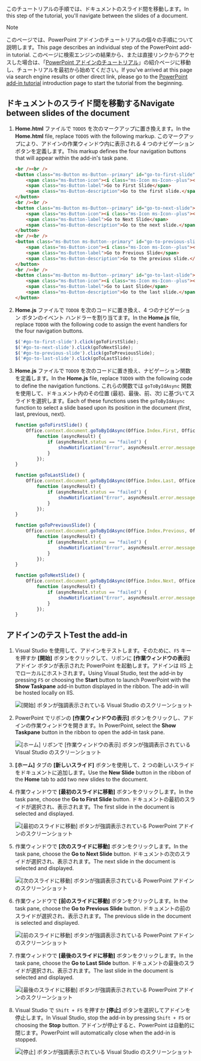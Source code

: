 <span data-ttu-id="0fa15-101">このチュートリアルの手順では、ドキュメントのスライド間を移動します。</span><span class="sxs-lookup"><span data-stu-id="0fa15-101">In this step of the tutorial, you'll navigate between the slides of a document.</span></span>

> [!NOTE]
> <span data-ttu-id="0fa15-102">このページでは、PowerPoint アドインのチュートリアルの個々の手順について説明します。</span><span class="sxs-lookup"><span data-stu-id="0fa15-102">This page describes an individual step of the PowerPoint add-in tutorial.</span></span> <span data-ttu-id="0fa15-103">このページに検索エンジンの結果から、または直接リンクからアクセスした場合は、「[PowerPoint アドインのチュートリアル](../tutorials/powerpoint-tutorial.yml)」の紹介ページに移動し、チュートリアルを最初から始めてください。</span><span class="sxs-lookup"><span data-stu-id="0fa15-103">If you’ve arrived at this page via search engine results or other direct link, please go to the [PowerPoint add-in tutorial](../tutorials/powerpoint-tutorial.yml) introduction page to start the tutorial from the beginning.</span></span>

## <a name="navigate-between-slides-of-the-document"></a><span data-ttu-id="0fa15-104">ドキュメントのスライド間を移動する</span><span class="sxs-lookup"><span data-stu-id="0fa15-104">Navigate between slides of the document</span></span>

1. <span data-ttu-id="0fa15-105">**Home.html** ファイルで `TODO5` を次のマークアップに置き換えます。</span><span class="sxs-lookup"><span data-stu-id="0fa15-105">In the **Home.html** file, replace `TODO5` with the following markup.</span></span> <span data-ttu-id="0fa15-106">このマークアップにより、アドインの作業ウィンドウ内に表示される 4 つのナビゲーション ボタンを定義します。</span><span class="sxs-lookup"><span data-stu-id="0fa15-106">This markup defines the four navigation buttons that will appear within the add-in's task pane.</span></span>

    ```html
    <br /><br />
    <button class="ms-Button ms-Button--primary" id="go-to-first-slide">
        <span class="ms-Button-icon"><i class="ms-Icon ms-Icon--plus"></i></span>
        <span class="ms-Button-label">Go to First Slide</span>
        <span class="ms-Button-description">Go to the first slide.</span>
    </button>
    <br /><br />
    <button class="ms-Button ms-Button--primary" id="go-to-next-slide">
        <span class="ms-Button-icon"><i class="ms-Icon ms-Icon--plus"></i></span>
        <span class="ms-Button-label">Go to Next Slide</span>
        <span class="ms-Button-description">Go to the next slide.</span>
    </button>
    <br /><br />
    <button class="ms-Button ms-Button--primary" id="go-to-previous-slide">
        <span class="ms-Button-icon"><i class="ms-Icon ms-Icon--plus"></i></span>
        <span class="ms-Button-label">Go to Previous Slide</span>
        <span class="ms-Button-description">Go to the previous slide.</span>
    </button>
    <br /><br />
    <button class="ms-Button ms-Button--primary" id="go-to-last-slide">
        <span class="ms-Button-icon"><i class="ms-Icon ms-Icon--plus"></i></span>
        <span class="ms-Button-label">Go to Last Slide</span>
        <span class="ms-Button-description">Go to the last slide.</span>
    </button>
    ```

2. <span data-ttu-id="0fa15-107">**Home.js** ファイルで `TODO8` を次のコードに置き換え、4 つのナビゲーション ボタンのイベント ハンドラーを割り当てます。</span><span class="sxs-lookup"><span data-stu-id="0fa15-107">In the **Home.js** file, replace `TODO8` with the following code to assign the event handlers for the four navigation buttons.</span></span>

    ```js
    $('#go-to-first-slide').click(goToFirstSlide);
    $('#go-to-next-slide').click(goToNextSlide);
    $('#go-to-previous-slide').click(goToPreviousSlide);
    $('#go-to-last-slide').click(goToLastSlide);
    ```

3. <span data-ttu-id="0fa15-108">**Home.js** ファイルで `TODO9` を次のコードに置き換え、ナビゲーション関数を定義します。</span><span class="sxs-lookup"><span data-stu-id="0fa15-108">In the **Home.js** file, replace `TODO9` with the following code to define the navigation functions.</span></span> <span data-ttu-id="0fa15-109">これらの関数では `goToByIdAsync` 関数を使用して、ドキュメント内のその位置 (最初、最後、前、次) に基づいてスライドを選択します。</span><span class="sxs-lookup"><span data-stu-id="0fa15-109">Each of these functions uses the `goToByIdAsync` function to select a slide based upon its position in the document (first, last, previous, next).</span></span>

    ```js
    function goToFirstSlide() {
        Office.context.document.goToByIdAsync(Office.Index.First, Office.GoToType.Index,
            function (asyncResult) {
                if (asyncResult.status == "failed") {
                    showNotification("Error", asyncResult.error.message);
                }
            });
    }

    function goToLastSlide() {
        Office.context.document.goToByIdAsync(Office.Index.Last, Office.GoToType.Index,
            function (asyncResult) {
                if (asyncResult.status == "failed") {
                    showNotification("Error", asyncResult.error.message);
                }
            });
    }

    function goToPreviousSlide() {
        Office.context.document.goToByIdAsync(Office.Index.Previous, Office.GoToType.Index,
            function (asyncResult) {
                if (asyncResult.status == "failed") {
                    showNotification("Error", asyncResult.error.message);
                }
            });
    }

    function goToNextSlide() {
        Office.context.document.goToByIdAsync(Office.Index.Next, Office.GoToType.Index,
            function (asyncResult) {
                if (asyncResult.status == "failed") {
                    showNotification("Error", asyncResult.error.message);
                }
            });
    }
    ```

## <a name="test-the-add-in"></a><span data-ttu-id="0fa15-110">アドインのテスト</span><span class="sxs-lookup"><span data-stu-id="0fa15-110">Test the add-in</span></span>

1. <span data-ttu-id="0fa15-p104">Visual Studio を使用して、アドインをテストします。そのために、`F5` キーを押すか **[開始]** ボタンをクリックして、リボンに **[作業ウィンドウの表示]** アドイン ボタンが表示された PowerPoint を起動します。アドインは IIS 上でローカルにホストされます。</span><span class="sxs-lookup"><span data-stu-id="0fa15-p104">Using Visual Studio, test the add-in by pressing `F5` or choosing the **Start** button to launch PowerPoint with the **Show Taskpane** add-in button displayed in the ribbon. The add-in will be hosted locally on IIS.</span></span>

    ![[開始] ボタンが強調表示されている Visual Studio のスクリーンショット](../images/powerpoint-tutorial-start.png)

2. <span data-ttu-id="0fa15-114">PowerPoint でリボンの **[作業ウィンドウの表示]** ボタンをクリックし、アドインの作業ウィンドウを開きます。</span><span class="sxs-lookup"><span data-stu-id="0fa15-114">In PowerPoint, select the **Show Taskpane** button in the ribbon to open the add-in task pane.</span></span>

    ![[ホーム] リボンで [作業ウィンドウの表示] ボタンが強調表示されている Visual Studio のスクリーンショット](../images/powerpoint-tutorial-show-taskpane-button.png)


3. <span data-ttu-id="0fa15-116">**[ホーム]** タブの **[新しいスライド]** ボタンを使用して、2 つの新しいスライドをドキュメントに追加します。</span><span class="sxs-lookup"><span data-stu-id="0fa15-116">Use the **New Slide** button in the ribbon of the **Home** tab to add two new slides to the document.</span></span> 

4. <span data-ttu-id="0fa15-117">作業ウィンドウで **[最初のスライドに移動]** ボタンをクリックします。</span><span class="sxs-lookup"><span data-stu-id="0fa15-117">In the task pane, choose the **Go to First Slide** button.</span></span> <span data-ttu-id="0fa15-118">ドキュメントの最初のスライドが選択され、表示されます。</span><span class="sxs-lookup"><span data-stu-id="0fa15-118">The first slide in the document is selected and displayed.</span></span>

    ![[最初のスライドに移動] ボタンが強調表示されている PowerPoint アドインのスクリーンショット](../images/powerpoint-tutorial-go-to-first-slide.png)

5. <span data-ttu-id="0fa15-120">作業ウィンドウで **[次のスライドに移動]** ボタンをクリックします。</span><span class="sxs-lookup"><span data-stu-id="0fa15-120">In the task pane, choose the **Go to Next Slide** button.</span></span> <span data-ttu-id="0fa15-121">ドキュメントの次のスライドが選択され、表示されます。</span><span class="sxs-lookup"><span data-stu-id="0fa15-121">The next slide in the document is selected and displayed.</span></span>

    ![[次のスライドに移動] ボタンが強調表示されている PowerPoint アドインのスクリーンショット](../images/powerpoint-tutorial-go-to-next-slide.png)

6. <span data-ttu-id="0fa15-123">作業ウィンドウで **[前のスライドに移動]** ボタンをクリックします。</span><span class="sxs-lookup"><span data-stu-id="0fa15-123">In the task pane, choose the **Go to Previous Slide** button.</span></span> <span data-ttu-id="0fa15-124">ドキュメントの前のスライドが選択され、表示されます。</span><span class="sxs-lookup"><span data-stu-id="0fa15-124">The previous slide in the document is selected and displayed.</span></span>

    ![[前のスライドに移動] ボタンが強調表示されている PowerPoint アドインのスクリーンショット](../images/powerpoint-tutorial-go-to-previous-slide.png)

7. <span data-ttu-id="0fa15-126">作業ウィンドウで **[最後のスライドに移動]** ボタンをクリックします。</span><span class="sxs-lookup"><span data-stu-id="0fa15-126">In the task pane, choose the **Go to Last Slide** button.</span></span> <span data-ttu-id="0fa15-127">ドキュメントの最後のスライドが選択され、表示されます。</span><span class="sxs-lookup"><span data-stu-id="0fa15-127">The last slide in the document is selected and displayed.</span></span>

    ![[最後のスライドに移動] ボタンが強調表示されている PowerPoint アドインのスクリーンショット](../images/powerpoint-tutorial-go-to-last-slide.png)

8. <span data-ttu-id="0fa15-129">Visual Studio で `Shift + F5` を押すか **[停止]** ボタンを選択してアドインを停止します。</span><span class="sxs-lookup"><span data-stu-id="0fa15-129">In Visual Studio, stop the add-in by pressing `Shift + F5` or choosing the **Stop** button.</span></span> <span data-ttu-id="0fa15-130">アドインが停止すると、PowerPoint は自動的に閉じます。</span><span class="sxs-lookup"><span data-stu-id="0fa15-130">PowerPoint will automatically close when the add-in is stopped.</span></span>

    ![[停止] ボタンが強調表示されている Visual Studio のスクリーンショット](../images/powerpoint-tutorial-stop.png)
